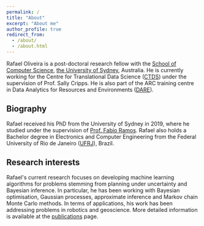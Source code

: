 ```yaml
---
permalink: /
title: "About"
excerpt: "About me"
author_profile: true
redirect_from: 
  - /about/
  - /about.html
---
```


Rafael Oliveira is a post-doctoral research fellow with the 
[School of Computer Science](https://sydney.edu.au/engineering/about/school-of-computer-science.html), 
[the University of Sydney](https://sydney.edu.au), Australia.
He is currently working for the Centre for Translational Data Science ([CTDS](https://sydney.edu.au/data-science)) under
the supervision of Prof. Sally Cripps. 
He is also part of the ARC training centre in Data Analytics for Resources and Environments 
([DARE](https://www.darecentre.org.au/)).

Biography
---
Rafael received his PhD from the University of Sydney in 2019, where he studied under the supervision of
 [Prof. Fabio Ramos](http://web.it.usyd.edu.au/~framos/Home.html).
 Rafael also holds a Bachelor degree in Electronics and Computer Engineering from the 
 Federal University of Rio de Janeiro ([UFRJ](https://ufrj.br)), Brazil.

Research interests
---
Rafael's current research focuses on developing machine learning algorithms for problems stemming from 
planning under uncertainty and Bayesian inference. In particular, he has been working with Bayesian optimisation, 
Gaussian processes, approximate inference and Markov chain Monte Carlo methods. In terms of applications, his
work has been addressing problems in robotics and geoscience. More detailed information is available at the
 [publications](publications.md) page.
